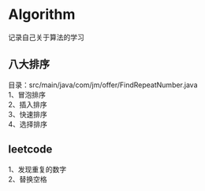# Algorithm
记录自己关于算法的学习
## 八大排序
目录：src/main/java/com/jm/offer/FindRepeatNumber.java  
1、冒泡排序   
2、插入排序      
3、快速排序   
4、选择排序      

## leetcode    
1、发现重复的数字   
2、替换空格

